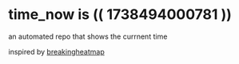 # time_now is (( 1738494000781 ))

an automated repo that shows the currnent time

inspired by [breakingheatmap](https://github.com/breakingheatmap/breakingheatmap)